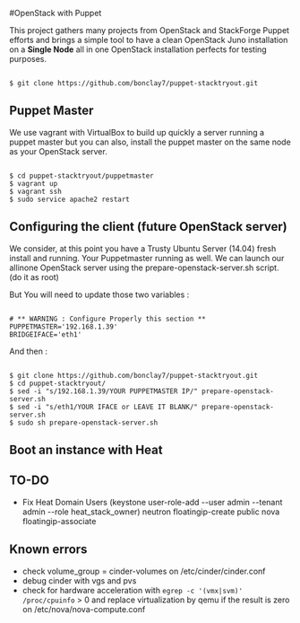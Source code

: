 #OpenStack with Puppet

This project gathers many projects from OpenStack and StackForge Puppet efforts and
brings a simple tool to have a clean OpenStack Juno installation on a <b>Single Node</b>
all in one OpenStack installation perfects for testing purposes.

<pre><code>
$ git clone https://github.com/bonclay7/puppet-stacktryout.git
</code></pre>



## Puppet Master
We use vagrant with VirtualBox to build up quickly a server running a puppet master
but you can also, install the puppet master on the same node as your OpenStack server.

<pre><code>
$ cd puppet-stacktryout/puppetmaster
$ vagrant up
$ vagrant ssh
$ sudo service apache2 restart
</code></pre>

## Configuring the client (future OpenStack server)

We consider, at this point you have a Trusty Ubuntu Server (14.04) fresh install and running. Your Puppetmaster running as well.
We can launch our allinone OpenStack server using the prepare-openstack-server.sh
script. (do it as root)

But You will need to update those two variables :
<pre><code>
# ** WARNING : Configure Properly this section **
PUPPETMASTER='192.168.1.39'
BRIDGEIFACE='eth1'
</code></pre>

And then :

<pre><code>
$ git clone https://github.com/bonclay7/puppet-stacktryout.git
$ cd puppet-stacktryout/
$ sed -i "s/192.168.1.39/YOUR PUPPETMASTER IP/" prepare-openstack-server.sh
$ sed -i "s/eth1/YOUR IFACE or LEAVE IT BLANK/" prepare-openstack-server.sh
$ sudo sh prepare-openstack-server.sh
</code></pre>

## Boot an instance with Heat


## TO-DO
- Fix Heat Domain Users (keystone user-role-add --user admin --tenant admin --role heat_stack_owner)
neutron floatingip-create public
nova floatingip-associate

## Known errors
- check volume_group = cinder-volumes on /etc/cinder/cinder.conf
- debug cinder with vgs and pvs
- check for hardware acceleration with `egrep -c '(vmx|svm)' /proc/cpuinfo` > 0
and replace virtualization by qemu if the result is zero on /etc/nova/nova-compute.conf
